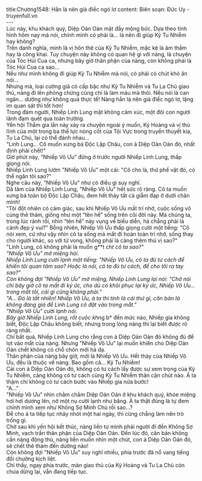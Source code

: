 title:Chương1548: Hẳn là nên giả điếc ngó lơ
content:
Biên soạn: Đức Uy - truyenfull.vn<br>---<br>Lúc này, khu khách quý, Diệp Oản Oản mặt đầy mộng bức. Dựa theo tình hình hôm nay mà nói, chính mình có phải là... là nên đi giúp Kỷ Tu Nhiễm hay không?<br>Trên danh nghĩa, mình là vị hôn thê của Kỷ Tu Nhiễm, mặc kệ là âm thầm hay là công khai. Tuy chuyện này không có quan hệ gì với nàng, là chuyện của Tóc Húi Cua ca, nhưng bây giờ thân phận của nàng, còn không phải là Tóc Húi Cua ca sao...<br>Nếu như mình không đi giúp Kỷ Tu Nhiễm mà nói, có phải có chút khó ăn nói…<br>Nhưng mà, loại cường giả có cấp bậc như Kỷ Tu Nhiễm và Tu La Chủ giao thủ, nàng đi lên phỏng chừng cũng chỉ là làm màu mà thôi. Nếu nói là can ngăn... dường như không quá thực tế! Nàng hẳn là nên giả điếc ngó lơ, lặng im quan sát thì tốt hơn!<br>Trong đám người, Nhiếp Linh Lung mặt không cảm xúc, một đôi con ngươi lãnh đạm quét qua toàn trường.<br>Yến hội Thẩm gia lần này xảy ra chuyện ngoài ý muốn, Kỷ Hoàng và vị thủ lĩnh của một trong ba thế lực nòng cốt của Tội Vực trong truyền thuyết kia, Tu La Chủ, lại có thể đánh nhau…<br>"Linh Lung... Cô muốn xưng bá Độc Lập Châu, con ả Diệp Oản Oản đó, nhất định phải chết!"<br>Giờ phút này, "Nhiếp Vô Ưu" đứng ở trước người Nhiếp Linh Lung, thấp giọng nói.<br>Nhiếp Linh Lung lườm "Nhiếp Vô Ưu" một cái: "Cô cho là, thứ phế vật đó, có thể ngăn tôi sao?"<br>Nghe câu này, "Nhiếp Vô Ưu" như có điều gì suy nghĩ.<br>Dã tâm của Nhiếp Linh Lung, "Nhiếp Vô Ưu" hết sức rõ ràng. Cô ta muốn xưng bá toàn bộ Độc Lập Châu, đem hết thảy tất cả giẫm đạp ở dưới chân mình!<br>"Tôi đột nhiên có cảm giác, sau khi Nhiếp Vô Ưu mất trí nhớ, cuộc sống vô cùng thê thảm, giống như một “tên hề” sống trên cõi đời này. Mà chúng ta, trong lúc rảnh rỗi, nhìn “tên hề” này vụng về biểu diễn, há chẳng phải là cảnh đẹp ý vui?" Bỗng nhiên, Nhiếp Vô Ưu thấp giọng cười một tiếng: "Cô nói xem, cứ như vậy nhìn cô ta sống mà mất đi hoàn toàn trí nhớ, sống thay cho người khác, so với tử vong, không phải là càng thêm thú vị sao?"<br>"Linh Lung, cô không phải là muốn g**t ch*t cô ta sao?"<br>"Nhiếp Vô Ưu" mở miệng hỏi.<br>Nhiếp Linh Lung cười lạnh một tiếng: "Nhiếp Vô Ưu, cô ta đủ tư cách để khiến tôi quan tâm sao? Hoặc là nói, cô ta đủ tư cách, để cho tôi ra tay sao?"<br>Còn không đợi "Nhiếp Vô Ưu" mở miệng, Nhiếp Linh Lung lại nói: "Chớ nói chi bây giờ cô ta mất đi ký ức, cho dù có khôi phục lại ký ức, Nhiếp Vô Ưu... trong mắt tôi, cái gì cũng không phải."<br>"A... Đó là tất nhiên! Nhiếp Vô Ưu, ả ta thì tính là cái thứ gì, căn bản là không đáng giá để Linh Lung cô đặt vào trong mắt."<br>"Nhiếp Vô Ưu" cười lạnh nói.<br>Bây giờ Nhiếp Linh Lung, rốt cuộc kh*ng b* đến mức nào, Nhiếp gia không biết, Độc Lập Châu không biết, nhưng trong lòng nàng thì lại biết được rõ ràng nhất.<br>Chỉ bất quá, Nhiếp Linh Lung cho rằng con ả Diệp Oản Oản đó không đủ để lọt vào mắt của nàng. Nhưng "Nhiếp Vô Ưu" lại muốn khiến cho Diệp Oản Oản chết không có chỗ chôn mới hả dạ.<br>Thân phận của nàng bây giờ, mới là Nhiếp Vô Ưu. Hết thảy của Nhiếp Vô Ưu, đều là thuộc về nàng. Bao gồm cả... Kỷ Tu Nhiễm!<br>Cái con ả Diệp Oản Oản đó, không có tư cách lấy được sự xem trọng của Kỷ Tu Nhiễm, càng không có tư cách cùng Kỷ Tu Nhiễm thân cận chút nào. Ả ta thậm chí không có tư cách bước vào Nhiếp gia nửa bước!<br>"A..."<br>"Nhiếp Vô Ưu" nhìn chằm chằm Diệp Oản Oản ở khu khách quý, khóe miệng hơi hơi dương lên, nở một nụ cười lạnh như băng. Ả ta thật đúng là tự đem chính mình xem như Không Sợ Minh Chủ rồi sao...?<br>Để cho ả ta tiếp tục nhảy nhót một hai ngày, thì cũng chẳng làm nên trò trống gì.<br>Chờ sau khi yến hội kết thúc, nàng liền tự mình phái người đi đến Không Sợ Minh, vạch trần thân phận của Diệp Oản Oản. Đến lúc đó, căn bản không cần nàng động thủ, nàng liền muốn nhìn một chút, con ả Diệp Oản Oản đó, sẽ chết thê thảm đến dường nào!<br>Còn không đợi "Nhiếp Vô Ưu" suy nghĩ nhiều, phía trước đã nổ vang tiếng đối chưởng kịch liệt.<br>Chỉ thấy, ngay phía trước, màn giao thủ của Kỷ Hoàng và Tu La Chủ còn chưa dừng lại, vẫn đang tiếp tục.